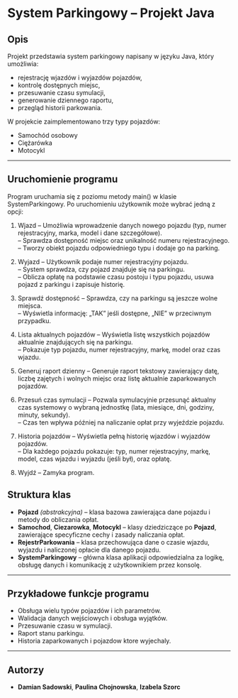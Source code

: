 # System Parkingowy – Projekt Java

## Opis

Projekt przedstawia system parkingowy napisany w języku Java, który umożliwia:

- rejestrację wjazdów i wyjazdów pojazdów,
- kontrolę dostępnych miejsc,
- przesuwanie czasu symulacji,
- generowanie dziennego raportu,
- przegląd historii parkowania.

W projekcie zaimplementowano trzy typy pojazdów:

- Samochód osobowy
- Ciężarówka
- Motocykl

---

## Uruchomienie programu
Program uruchamia się z poziomu metody main() w klasie SystemParkingowy. Po uruchomieniu użytkownik może wybrać jedną z opcji:

1. Wjazd 
   – Umożliwia wprowadzenie danych nowego pojazdu (typ, numer rejestracyjny, marka, model i dane szczegółowe).  
   – Sprawdza dostępność miejsc oraz unikalność numeru rejestracyjnego.  
   – Tworzy obiekt pojazdu odpowiedniego typu i dodaje go na parking.

2. Wyjazd
   – Użytkownik podaje numer rejestracyjny pojazdu.  
   – System sprawdza, czy pojazd znajduje się na parkingu.  
   – Oblicza opłatę na podstawie czasu postoju i typu pojazdu, usuwa pojazd z parkingu i zapisuje historię.

3. Sprawdź dostępność 
   – Sprawdza, czy na parkingu są jeszcze wolne miejsca.  
   – Wyświetla informację: „TAK” jeśli dostępne, „NIE” w przeciwnym przypadku.

4. Lista aktualnych pojazdów
   – Wyświetla listę wszystkich pojazdów aktualnie znajdujących się na parkingu.  
   – Pokazuje typ pojazdu, numer rejestracyjny, markę, model oraz czas wjazdu.

5. Generuj raport dzienny 
   – Generuje raport tekstowy zawierający datę, liczbę zajętych i wolnych miejsc oraz listę aktualnie zaparkowanych pojazdów.

6. Przesuń czas symulacji 
   – Pozwala symulacyjnie przesunąć aktualny czas systemowy o wybraną jednostkę (lata, miesiące, dni, godziny, minuty, sekundy).  
   – Czas ten wpływa później na naliczanie opłat przy wyjeździe pojazdu.

7. Historia pojazdów
   – Wyświetla pełną historię wjazdów i wyjazdów pojazdów.  
   – Dla każdego pojazdu pokazuje: typ, numer rejestracyjny, markę, model, czas wjazdu i wyjazdu (jeśli był), oraz opłatę.

0. Wyjdź
   – Zamyka program.


## Struktura klas

- **Pojazd** *(abstrakcyjna)* – klasa bazowa zawierająca dane pojazdu i metody do obliczania opłat.
- **Samochod**, **Ciezarowka**, **Motocykl** – klasy dziedziczące po **Pojazd**, zawierające specyficzne cechy i zasady naliczania opłat.
- **RejestrParkowania** – klasa przechowująca dane o czasie wjazdu, wyjazdu i naliczonej opłacie dla danego pojazdu.
- **SystemParkingowy** – główna klasa aplikacji odpowiedzialna za logikę, obsługę danych i komunikację z użytkownikiem przez konsolę.

---

## Przykładowe funkcje programu

- Obsługa wielu typów pojazdów i ich parametrów.
- Walidacja danych wejściowych i obsługa wyjątków.
- Przesuwanie czasu w symulacji.
- Raport stanu parkingu.
- Historia zaparkowanych i pojazdow ktore wyjechaly.

---

## Autorzy

- **Damian Sadowski**, **Paulina Chojnowska**, **Izabela Szorc** 

